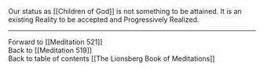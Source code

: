 Our status as [[Children of God]] is not something to be attained. It is an existing Reality to be accepted and Progressively Realized. 

___

Forward to [[Meditation 521]]  
Back to [[Meditation 519]]  
Back to table of contents [[The Lionsberg Book of Meditations]]  